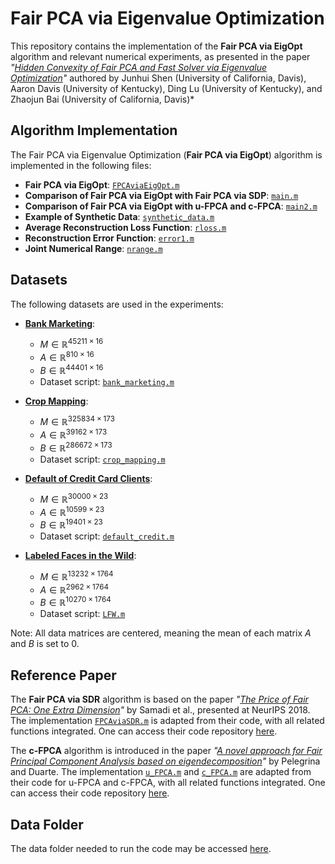 # Fair PCA via Eigenvalue Optimization

This repository contains the implementation of the **Fair PCA via EigOpt** algorithm and relevant numerical experiments, as presented in the paper 
_"[Hidden Convexity of Fair PCA and Fast Solver via Eigenvalue Optimization](https://arxiv.org/abs/2503.00299)"_ authored by 
Junhui Shen (University of California, Davis), Aaron Davis (University of Kentucky), Ding Lu (University of Kentucky), and Zhaojun Bai (University of California, Davis)*  


## Algorithm Implementation

The Fair PCA via Eigenvalue Optimization (**Fair PCA via EigOpt**) algorithm is implemented in the following files:

- **Fair PCA via EigOpt**: [`FPCAviaEigOpt.m`](./FPCAviaEigOpt.m)
- **Comparison of Fair PCA via EigOpt with Fair PCA via SDP**: [`main.m`](./main.m)
- **Comparison of Fair PCA via EigOpt with u-FPCA and c-FPCA**: [`main2.m`](./main2.m)
- **Example of Synthetic Data**: [`synthetic_data.m`](./synthetic_data.m)
- **Average Reconstruction Loss Function**: [`rloss.m`](./rloss.m)
- **Reconstruction Error Function**: [`error1.m`](./error1.m)
- **Joint Numerical Range**: [`nrange.m`](./nrange.m)


## Datasets

The following datasets are used in the experiments:

- **[Bank Marketing](https://archive.ics.uci.edu/dataset/222/bank+marketing)**:
  - $M \in \mathbb{R}^{45211 \times 16}$
  - $A \in \mathbb{R}^{810 \times 16}$
  - $B \in \mathbb{R}^{44401 \times 16}$
  - Dataset script: [`bank_marketing.m`](https://github.com/JunhuiShen/Fair-PCA-Eigenvalue-Optimization/blob/main/bank_marketing.m)

- **[Crop Mapping](https://archive.ics.uci.edu/dataset/525/crop+mapping+using+fused+optical+radar+data+set)**:
  - $M \in \mathbb{R}^{325834 \times 173}$
  - $A \in \mathbb{R}^{39162 \times 173}$
  - $B \in \mathbb{R}^{286672 \times 173}$
  - Dataset script: [`crop_mapping.m`](https://github.com/JunhuiShen/Fair-PCA-Eigenvalue-Optimization/blob/main/crop_mapping.m)

- **[Default of Credit Card Clients](https://archive.ics.uci.edu/dataset/350/default+of+credit+card+clients)**:
  - $M \in \mathbb{R}^{30000 \times 23}$
  - $A \in \mathbb{R}^{10599 \times 23}$
  - $B \in \mathbb{R}^{19401 \times 23}$
  - Dataset script: [`default_credit.m`](https://github.com/JunhuiShen/Fair-PCA-Eigenvalue-Optimization/blob/main/default_credit.m)

- **[Labeled Faces in the Wild](https://vis-www.cs.umass.edu/lfw/)**:
  - $M \in \mathbb{R}^{13232 \times 1764}$
  - $A \in \mathbb{R}^{2962 \times 1764}$
  - $B \in \mathbb{R}^{10270 \times 1764}$
  - Dataset script: [`LFW.m`](https://github.com/JunhuiShen/Fair-PCA-Eigenvalue-Optimization/blob/main/LFW.m)

Note: All data matrices are centered, meaning the mean of each matrix $A$ and $B$ is set to 0.

## Reference Paper

The **Fair PCA via SDR** algorithm is based on the paper _"[The Price of Fair PCA: One Extra Dimension](https://papers.nips.cc/paper_files/paper/2018/hash/cc4af25fa9d2d5c953496579b75f6f6c-Abstract.html)"_ by Samadi et al., presented at NeurIPS 2018. The implementation [`FPCAviaSDR.m`](./FPCAviaSDR.m) is adapted from their code, with all related functions integrated. One can access their code repository [here](https://github.com/samirasamadi/Fair-PCA?tab=readme-ov-file).

The **c-FPCA** algorithm is introduced in the paper _"[A novel approach for Fair Principal Component Analysis based on eigendecomposition](https://ieeexplore.ieee.org/document/10192331)"_ by Pelegrina and Duarte. The implementation [`u_FPCA.m`](./u_FPCA.m) and [`c_FPCA.m`](./c_FPCA.m) are adapted from their code for u-FPCA and c-FPCA, with all related functions integrated. One can access their code repository [here](https://github.com/GuilhermePelegrina/FPCA).

## Data Folder

The data folder needed to run the code may be accessed [here](https://drive.google.com/drive/u/1/folders/1xmdlEYPJDS7nwMQqbOoEuG3TCWLCBkUJ).
